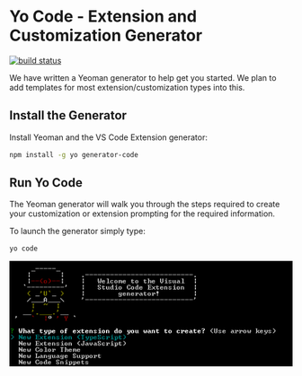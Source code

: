 # Yo Code - Extension and Customization Generator
[![build status](https://travis-ci.org/Microsoft/vscode-generator-code.svg?branch=master)](https://travis-ci.org/Microsoft/vscode-generator-code)

We have written a Yeoman generator to help get you started. We plan to add templates for most extension/customization types into this.

## Install the Generator

Install Yeoman and the VS Code Extension generator:

```bash
npm install -g yo generator-code
```

## Run Yo Code
The Yeoman generator will walk you through the steps required to create your customization or extension prompting for the required information.

To launch the generator simply type:

```bash
yo code
```

![The command generator](yocode.png)
